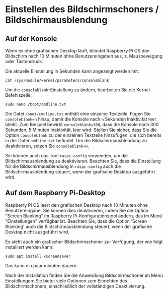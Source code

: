 # Einstellen des Bildschirmschoners / Bildschirmausblendung

## Auf der Konsole

Wenn es ohne grafischen Desktop läuft, blendet Raspberry Pi OS den Bildschirm nach 10 Minuten ohne Benutzereingaben aus, z. Mausbewegung oder Tastendruck.

Die aktuelle Einstellung in Sekunden kann angezeigt werden mit:
```
cat /sys/module/kernel/parameters/consoleblank
```

Um die `consoleblank`-Einstellung zu ändern, bearbeiten Sie die Kernel-Befehlszeile:

```
sudo nano /boot/cmdline.txt
```

Die Datei `/boot/cmdline.txt` enthält eine einzelne Textzeile. Fügen Sie `consoleblank=n` hinzu, damit die Konsole nach `n` Sekunden Inaktivität leer bleibt. Zum Beispiel bewirkt `consoleblank=300`, dass die Konsole nach 300 Sekunden, 5 Minuten Inaktivität, leer wird. Stellen Sie sicher, dass Sie die Option `consoleblank` zu der einzelnen Textzeile hinzufügen, die sich bereits in der Datei `cmdline.txt` befindet. Um die Bildschirmausblendung zu deaktivieren, setzen Sie `consoleblank=0`.

Sie können auch das Tool `raspi-config` verwenden, um die Bildschirmausblendung zu deaktivieren. Beachten Sie, dass die Einstellung für die Bildschirmausblendung in `raspi-config` auch die Bildschirmausblendung steuert, wenn der grafische Desktop ausgeführt wird.

## Auf dem Raspberry Pi-Desktop

Raspberry Pi OS leert den grafischen Desktop nach 10 Minuten ohne Benutzereingabe. Sie können dies deaktivieren, indem Sie die Option "Screen Blanking" im Raspberry Pi-Konfigurationstool ändern, das im Menü "Einstellungen" verfügbar ist. Beachten Sie, dass die Option 'Screen Blanking' auch die Bildschirmausblendung steuert, wenn der grafische Desktop nicht ausgeführt wird.

Es steht auch ein grafischer Bildschirmschoner zur Verfügung, der wie folgt installiert werden kann:

```
sudo apt install xscreensaver
```

Das kann ein paar minuten dauern.

Nach der Installation finden Sie die Anwendung Bildschirmschoner im Menü Einstellungen: Sie bietet viele Optionen zum Einrichten des Bildschirmschoners, einschließlich der vollständigen Deaktivierung.